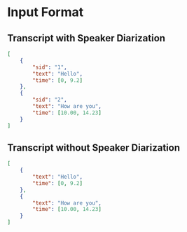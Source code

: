 # Input Format

## Transcript with Speaker Diarization

```json
[
    {
        "sid": "1",
        "text": "Hello",
        "time": [0, 9.2]
    },
    {
        "sid": "2",
        "text": "How are you",
        "time": [10.00, 14.23]
    }
]
```

## Transcript without Speaker Diarization

```json
[
    {
        "text": "Hello",
        "time": [0, 9.2]
    },
    {
        "text": "How are you",
        "time": [10.00, 14.23]
    }
]
```
